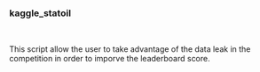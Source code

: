 ### kaggle_statoil 
<br />

This script allow the user to take advantage of the data leak in the competition in order to imporve the leaderboard score.
